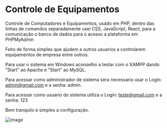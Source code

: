 # Controle de Equipamentos
Controle de Computadores e Equipamentos, usado em PHP, dentro das linhas de comandos separadamente usei CSS, JavaScript, React, para a comunicação o banco de dados para o acesso a plataforma em PHPMyAdmin

Feito de forma simples que ajudem a outros usuarios a controlarem equipamentos de empresa entre outros.

Para usar o sistema em Windows aconselho a testar com o XAMPP dando "Start" ao Apache e "Start" ao MySQL.

Para acessar como administrador de sistema sera necessario usar o Login: admin@gmail.com e a senha: admin.

Para acessar como usuario do sistema utiliza o Login: teste@gmail.com e a senha: 123

Bem tranquilo e simples a configuração.

![image](https://github.com/MarceloMoraes1991/controle_de_computadores/assets/93011128/a5ccc140-0a86-49be-b8df-90642938f384)

